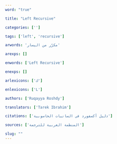 ```yaml
---
word: "true"

title: "Left Recursive"

categories: ['']

tags: ['left', 'recursive']

arwords: 'مكرّر من اليسار'

arexps: []

enwords: ['Left Recursive']

enexps: []

arlexicons: ['ك']

enlexicons: ['L']

authors: ['Ruqayya Roshdy']

translators: ['Tarek Ibrahim']

citations: ['دليل أكسفورد في السانيات الحاسوبية']

sources: ['المنظمة العربية للترجمة']

slug: ""
---
```

